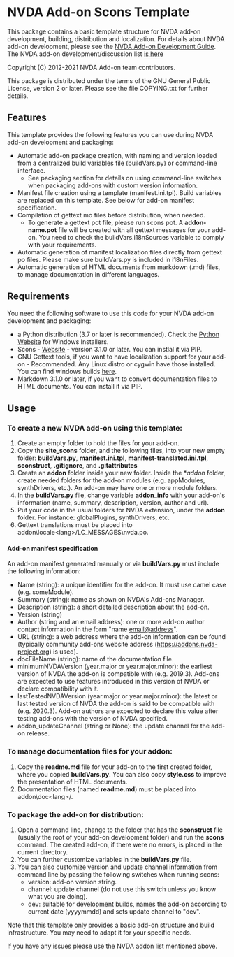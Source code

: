 # NVDA Add-on Scons Template #

This package contains a basic template structure for NVDA add-on development, building, distribution and localization.
For details about NVDA add-on development, please see the [NVDA Add-on Development Guide](https://github.com/nvdaaddons/DevGuide/wiki/NVDA-Add-on-Development-Guide).
The NVDA add-on development/discussion list [is here](https://nvda-addons.groups.io/g/nvda-addons)

Copyright (C) 2012-2021 NVDA Add-on team contributors.

This package is distributed under the terms of the GNU General Public License, version 2 or later. Please see the file COPYING.txt for further details.

## Features

This template provides the following features you can use during NVDA add-on development and packaging:

* Automatic add-on package creation, with naming and version loaded from a centralized build variables file (buildVars.py) or command-line interface.
	* See packaging section for details on using command-line switches when packaging add-ons with custom version information.
* Manifest file creation using a template (manifest.ini.tpl). Build variables are replaced on this template. See below for add-on manifest specification.
* Compilation of gettext mo files before distribution, when needed.
	* To generate a gettext pot file, please run scons pot. A **addon-name.pot** file will be created with all gettext messages for your add-on. You need to check the buildVars.i18nSources variable to comply with your requirements.
* Automatic generation of manifest localization files directly from gettext po files. Please make sure buildVars.py is included in i18nFiles.
* Automatic generation of HTML documents from markdown (.md) files, to manage documentation in different languages.

## Requirements

You need the following software to use this code for your NVDA add-on development and packaging:

* a Python distribution (3.7 or later is recommended). Check the [Python Website](https://www.python.org) for Windows Installers.
* Scons - [Website](https://www.scons.org/) - version 3.1.0 or later. You can instlal it via PIP.
* GNU Gettext tools, if you want to have localization support for your add-on - Recommended. Any Linux distro or cygwin have those installed. You can find windows builds [here](https://gnuwin32.sourceforge.net/downlinks/gettext.php).
* Markdown 3.1.0 or later, if you want to convert documentation files to HTML documents. You can install it via PIP.

## Usage

### To create a new NVDA add-on using this template:

1. Create an empty folder to hold the files for your add-on.
2. Copy the **site_scons** folder, and the following files, into your new empty folder: **buildVars.py**, **manifest.ini.tpl**, **manifest-translated.ini.tpl**, **sconstruct**, **.gitignore**, and **.gitattributes**
3. Create an **addon** folder inside your new folder. Inside the **addon* folder, create needed folders for the add-on modules (e.g. appModules, synthDrivers, etc.). An add-on may have one or more module folders.
4. In the **buildVars.py** file, change variable **addon_info** with your add-on's information (name, summary, description, version, author and url).
5. Put your code in the usual folders for NVDA extension, under the **addon** folder. For instance: globalPlugins, synthDrivers, etc.
6. Gettext translations must be placed into addon\locale\<lang>/LC_MESSAGES\nvda.po. 

#### Add-on manifest specification

An add-on manifest generated manually or via **buildVars.py** must include the following information:

* Name (string): a unique identifier for the add-on. It must use camel case (e.g. someModule).
* Summary (string): name as shown on NVDA's Add-ons Manager.
* Description (string): a short detailed description about the add-on.
* Version (string)
* Author (string and an email address): one or more add-on author contact information in the form "name <email@address>".
* URL (string): a web address where the add-on information can be found (typically community add-ons website address (https://addons.nvda-project.org) is used).
* docFileName (string): name of the documentation file.
* minimumNVDAVersion (year.major or year.major.minor): the earliest version of NVDA the add-on is compatible with (e.g. 2019.3). Add-ons are expected to use features introduced in this version of NVDA or declare compatibility with it.
* lastTestedNVDAVersion (year.major or year.major.minor): the latest or last tested version of NVDA the add-on is said to be compatible with (e.g. 2020.3). Add-on authors are expected to declare this value after testing add-ons with the version of NVDA specified.
* addon_updateChannel (string or None): the update channel for the add-on release.

### To manage documentation files for your addon:

1. Copy the **readme.md** file for your add-on to the first created folder, where you copied **buildVars.py**. You can also copy **style.css** to improve the presentation of HTML documents.
2. Documentation files (named **readme.md**) must be placed into addon\doc\<lang>/.

### To package the add-on for distribution:

1. Open a command line, change to the folder that has the **sconstruct** file (usually the root of your add-on development folder) and run the **scons** command. The created add-on, if there were no errors, is placed in the current directory.
2. You can further customize variables in the **buildVars.py** file.
3. You can also customize version and update channel information from command line by passing the following switches when running scons:
	* version: add-on version string.
	* channel: update channel (do not use this switch unless you know what you are doing).
	* dev: suitable for development builds, names the add-on according to current date (yyyymmdd) and sets update channel to "dev".

Note that this template only provides a basic add-on structure and build infrastructure. You may need to adapt it for your specific needs.

If you have any issues please use the NVDA addon list mentioned above.
